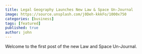 ```yaml
---
title: Legal Geography Launches New Law & Space Un-Journal
image: https://source.unsplash.com/j0Deh-kkkFo/1000x750
categories: [business]
tags: [featured]
published: true
author: john
---
```


Welcome to the first post of the new Law and Space Un-Journal. 
